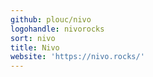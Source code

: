 ```yaml
---
github: plouc/nivo
logohandle: nivorocks
sort: nivo
title: Nivo
website: 'https://nivo.rocks/'
---
```

